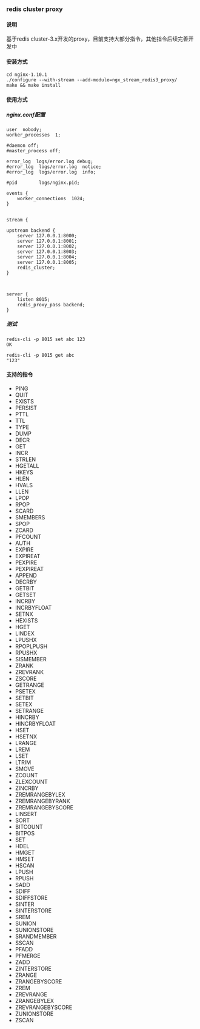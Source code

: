 ### redis cluster proxy

#### 说明
基于redis cluster-3.x开发的proxy，目前支持大部分指令，其他指令后续完善开发中


#### 安装方式
```
cd nginx-1.10.1
./configure --with-stream --add-module=ngx_stream_redis3_proxy/
make && make install

```


#### 使用方式

##### nginx.conf配置
```
user  nobody;
worker_processes  1;

#daemon off;
#master_process off;

error_log  logs/error.log debug;
#error_log  logs/error.log  notice;
#error_log  logs/error.log  info;

#pid        logs/nginx.pid;

events {
    worker_connections  1024;
}


stream {

upstream backend {
    server 127.0.0.1:8000;
    server 127.0.0.1:8001;
    server 127.0.0.1:8002;
    server 127.0.0.1:8003;
    server 127.0.0.1:8004;
    server 127.0.0.1:8005;
    redis_cluster;
}



server {
    listen 8015;
    redis_proxy_pass backend;
}

```

##### 测试

```
redis-cli -p 8015 set abc 123
OK

redis-cli -p 8015 get abc
"123"
```



#### 支持的指令
- PING
- QUIT
- EXISTS
- PERSIST
- PTTL
- TTL
- TYPE
- DUMP
- DECR
- GET
- INCR
- STRLEN
- HGETALL
- HKEYS
- HLEN
- HVALS
- LLEN
- LPOP
- RPOP
- SCARD
- SMEMBERS
- SPOP
- ZCARD
- PFCOUNT
- AUTH
- EXPIRE
- EXPIREAT
- PEXPIRE
- PEXPIREAT
- APPEND
- DECRBY
- GETBIT
- GETSET
- INCRBY
- INCRBYFLOAT
- SETNX
- HEXISTS
- HGET
- LINDEX
- LPUSHX
- RPOPLPUSH
- RPUSHX
- SISMEMBER
- ZRANK
- ZREVRANK
- ZSCORE
- GETRANGE
- PSETEX
- SETBIT
- SETEX
- SETRANGE
- HINCRBY
- HINCRBYFLOAT
- HSET
- HSETNX
- LRANGE
- LREM
- LSET
- LTRIM
- SMOVE
- ZCOUNT
- ZLEXCOUNT
- ZINCRBY
- ZREMRANGEBYLEX
- ZREMRANGEBYRANK
- ZREMRANGEBYSCORE
- LINSERT
- SORT
- BITCOUNT
- BITPOS
- SET
- HDEL
- HMGET
- HMSET
- HSCAN
- LPUSH
- RPUSH
- SADD
- SDIFF
- SDIFFSTORE
- SINTER
- SINTERSTORE
- SREM
- SUNION
- SUNIONSTORE
- SRANDMEMBER
- SSCAN
- PFADD
- PFMERGE
- ZADD
- ZINTERSTORE
- ZRANGE
- ZRANGEBYSCORE
- ZREM
- ZREVRANGE
- ZRANGEBYLEX
- ZREVRANGEBYSCORE
- ZUNIONSTORE
- ZSCAN
